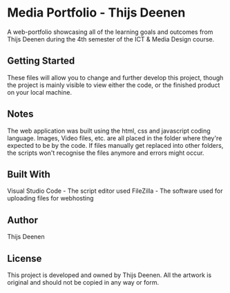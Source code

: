 # Media Portfolio - Thijs Deenen
A web-portfolio showcasing all of the learning goals and outcomes from Thijs Deenen during the 4th semester of the ICT & Media Design course.

## Getting Started
These files will allow you to change and further develop this project, though the project is mainly visible to view either the code, or the finished product on your local machine.

## Notes
The web application was built using the html, css and javascript coding language. Images, Video files, etc. are all placed in the folder where they're expected to be by the code. If files manually get replaced into other folders, the scripts won't recognise the files anymore and errors might occur.

## Built With
Visual Studio Code - The script editor used
FileZilla - The software used for uploading files for webhosting

## Author
Thijs Deenen

## License
This project is developed and owned by Thijs Deenen. All the artwork is original and should not be copied in any way or form. 
